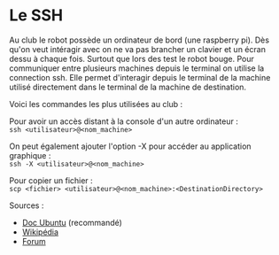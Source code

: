 # Le SSH 

Au club le robot possède un ordinateur de bord (une raspberry pi). Dès qu'on veut intéragir avec on ne va pas brancher un clavier et un écran dessu à chaque fois. Surtout que lors des test le robot bouge. 
Pour communiquer entre plusieurs machines depuis le terminal on utilise la connection ssh. Elle permet d'interagir depuis le terminal de la machine utilisé directement dans le terminal de la machine de destination.

Voici les commandes les plus utilisées au club : 

Pour avoir un accès distant à la console d'un autre ordinateur :  
`ssh <utilisateur>@<nom_machine>`  

On peut également ajouter l'option -X pour accéder au application graphique :  
`ssh -X <utilisateur>@<nom_machine>`  

Pour copier un fichier :  
`scp <fichier> <utilisateur>@<nom_machine>:<DestinationDirectory>`


Sources : 
- [Doc Ubuntu](https://doc.ubuntu-fr.org/ssh) (recommandé)
- [Wikipédia](https://fr.wikipedia.org/wiki/Secure_Shell)
- [Forum ](https://www.cloudflare.com/fr-fr/learning/access-management/what-is-ssh/)